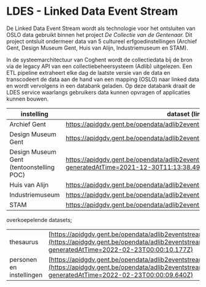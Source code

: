 # LDES - Linked Data Event Stream

De Linked Data Event Stream wordt als technologie voor het ontsluiten van OSLO data gebruikt binnen het project _De Collectie van de Gentenaar._ Dit project ontsluit ondermeer data van 5 cultureel erfgoedinstellingen (Archief Gent, Design Museum Gent, Huis van Alijn, Industriemuseum en STAM).&#x20;

In de systeemarchitectuur van Coghent wordt de collectiedata bij de bron via de legacy API van een collectiebeheersysteem (Adlib) uitgelezen. Een ETL pipeline extraheert elke dag de laatste versie van de data en transcodeert de data aan de hand van een mapping (OSLO) naar linked data en wordt vervolgens in een databank geladen. Op deze databank draait de LDES service waarlangs gebruikers data kunnen opvragen of applicaties kunnen bouwen.

<table><thead><tr><th>instelling</th><th>dataset (link)</th><th data-hidden></th></tr></thead><tbody><tr><td>Archief Gent</td><td><a href="https://apidgdv.gent.be/opendata/adlib2eventstream/v1/archiefgent/objecten">https://apidgdv.gent.be/opendata/adlib2eventstream/v1/archiefgent/objecten</a></td><td></td></tr><tr><td>Design Museum Gent</td><td><a href="https://apidgdv.gent.be/opendata/adlib2eventstream/v1/dmg/objecten">https://apidgdv.gent.be/opendata/adlib2eventstream/v1/dmg/objecten</a></td><td></td></tr><tr><td>Design Museum Gent (tentoonstelling POC)</td><td><a href="https://apidgdv.gent.be/opendata/adlib2eventstream/v1/dmg/tentoonstellingen?generatedAtTime=2021-12-30T11:13:38.494Z">https://apidgdv.gent.be/opendata/adlib2eventstream/v1/dmg/tentoonstellingen?generatedAtTime=2021-12-30T11:13:38.494Z</a></td><td></td></tr><tr><td>Huis van Alijn</td><td><a href="https://apidgdv.gent.be/opendata/adlib2eventstream/v1/hva/objecten">https://apidgdv.gent.be/opendata/adlib2eventstream/v1/hva/objecten</a></td><td></td></tr><tr><td>Industriemuseum</td><td><a href="https://apidgdv.gent.be/opendata/adlib2eventstream/v1/industriemuseum/objecten"> https://apidgdv.gent.be/opendata/adlib2eventstream/v1/industriemuseum/objecten</a></td><td></td></tr><tr><td>STAM</td><td><a href="https://apidgdv.gent.be/opendata/adlib2eventstream/v1/stam/objecten">https://apidgdv.gent.be/opendata/adlib2eventstream/v1/stam/objecten</a></td><td></td></tr></tbody></table>

overkoepelende datasets;&#x20;

|                          |                                                                                                                                                                                         |
| ------------------------ | --------------------------------------------------------------------------------------------------------------------------------------------------------------------------------------- |
| thesaurus                | [https://apidgdv.gent.be/opendata/adlib2eventstream/v1/adlib/thesaurus](https://apidgdv.gent.be/opendata/adlib2eventstream/v1/adlib/thesaurus?generatedAtTime=2022-02-23T00:00:10.177Z) |
| personen en instellingen | [https://apidgdv.gent.be/opendata/adlib2eventstream/v1/adlib/personen](https://apidgdv.gent.be/opendata/adlib2eventstream/v1/adlib/personen?generatedAtTime=2022-02-23T00:00:09.640Z)   |
